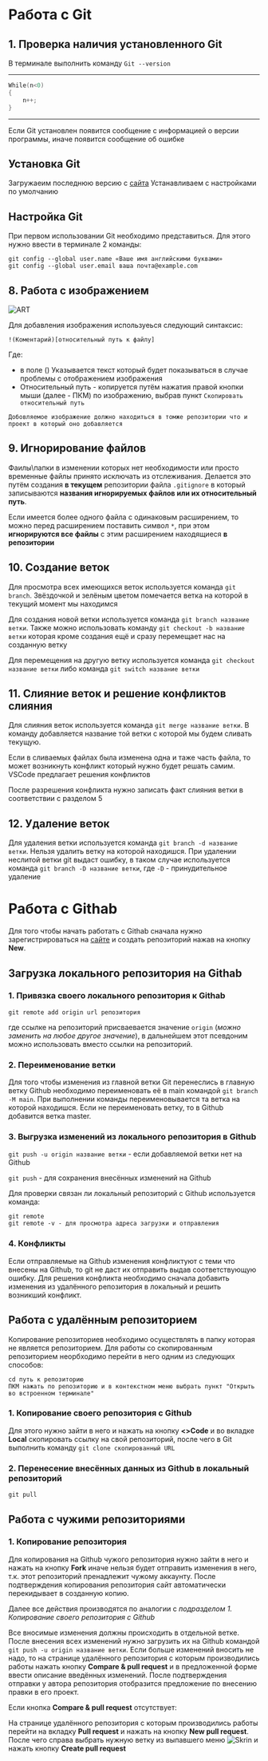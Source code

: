 # Работа с Git

## 1. Проверка наличия установленного Git
В терминале выполнить команду `Git --version`
_____________
```C++
While(n<0)
{
    n++;
}
```
____________
Если Git установлен появится сообщение с информацией о версии программы, иначе появится сообщение об ошибке
## Установка Git
Загружаеим последнюю версию с [сайта](https://git-scm.com/downloads)
Устанавливаем с настройками по умолчанию 
## Настройка Git
При первом использовании Git необходимо представиться. Для 
этого нужно ввести в терминале 2 команды:
```
git config --global user.name «Ваше имя английскими буквами» 
git config --global user.email ваша почта@example.com 
```
 

## 8. Работа с изображением
![ART](illustration.jpg)

Для добавления изображения используеься следующий синтаксис:
```
!(Коментарий)[относительный путь к файлу]
```
Где: 
- в поле () Указывается текст который будет показываться в случае проблемы с отображением изображения
- Относительный путь - копируется путём нажатия правой кнопки мыши (далее - ПКМ) по изображению, выбрав пункт `Скопировать относительный путь`
```
Добовляемое изображение должно находиться в томже репозитории что и проект в который оно добавляется
```
## 9. Игнорирование файлов
Фаилы\папки в изменении которых нет необходимости или просто временные файлы принято исключать из отслеживания. Делается это путём создания **в текущем** репозитории файла `.gitignore` в который записываются **названия игнорируемых файлов или их относительный путь**.

Если имеется более одного файла с одинаковым расширением, то можно перед расширением поставить символ `*`, при этом **игнорируются все файлы** с этим расширением находящиеся **в репозитории**
## 10. Создание веток
 Для просмотра всех имеющихся веток используется команда `git branch`. Звёздочкой и зелёным цветом помечается ветка на которой в текущий момент мы находимся

Для создания новой ветки используется команда `git branch название ветки`. Также можно использовать команду `git checkout -b название ветки` которая кроме создания ещё и сразу перемещает нас на созданную ветку

Для перемещения на другую ветку используется команда `git checkout название ветки` либо команда `git switch название ветки` 
## 11. Слияние веток и решение конфликтов слияния
Для слияния веток используется команда `git merge название ветки`. В команду добавляется название той ветки с которой мы будем сливать текущую.

Если в сливаемых файлах была изменена одна и таже часть файла, то может возникнуть конфликт который нужно будет решать самим. VSCode предлагает решения конфликтов

После разрешения конфликта нужно записать факт слияния ветки в соответствии с разделом 5
## 12. Удаление веток
Для удаления ветки используется команда `git branch -d название ветки`. Нельзя удалить ветку на которой находишся. При удалении неслитой ветки git выдаст ошибку, в таком случае используется команда `git branch -D название ветки`, где `-D` - принудительное удаление 
# Работа с Githab
Для того чтобы начать работать с Githab сначала нужно зарегистрироваться на [сайте](https://github.com/) и создать репозиторий нажав на кнопку **New**.
## Загрузка локального репозитория на Githab
### 1. Привязка своего локального репозитория к Githab
```
git remote add origin url репозитория
```
где ссылке на репозиторий присваевается значение `origin` (*можно заменить на любое другое значение*), в дальнейшем этот псевдоним можно использовать вместо ссылки на репозиторий.
### 2. Переименование ветки
Для того чтобы изменения из главной ветки Git перенеслись в главную ветку Github необходимо переименовать её в main командой `git branch -M main`. При выполнении команды переименовывается та ветка на которой находишся. Если не переименовать ветку, то в Github добавится ветка master.
### 3. Выгрузка изменений из локального репозитория в Github
`git push -u origin название ветки` - если добавляемой ветки нет на Github

`git push` - для сохранения внесённых изменений на Github

Для проверки связан ли локальный репозиторий с Github используется команда:
```
git remote
git remote -v - для просмотра адреса загрузки и отправления
```
### 4. Конфликты 
Если отправляемые на Github изменения конфликтуют с теми что внесены на Github, то git не даст их отправить выдав соответствующую ошибку. Для решения конфликта необходимо сначала добавить изменения из удалённого репозитория в локальный и решить возникший конфликт.
## Работа с удалённым репозиторием
Копирование репозиториев необходимо осуществлять в папку которая не является репозиторием. Для работы со скопированным репозиторием неорбходимо перейти в него одним из следующих способов:
```
cd путь к репозиторию
ПКМ нажать по репозиторию и в контекстном меню выбрать пункт "Открыть во встроенном терминале"
``` 
### 1. Копирование своего репозитория с Github
Для этого нужно зайти в него и нажать на кнопку  **<>Code** и во вкладке **Local** скопировать ссылку на свой репозиторий, после чего в Git выполнить команду `git clone скопированный URL`
### 2. Перенесение внесённых данных из Github в локальный репозиторий
`git pull`
## Работа с чужими репозиториями
### 1. Копирование репозитория
Для копирования на Github чужого репозитория нужно зайти в него и нажать на кнопку **Fork** иначе нельзя будет отправить изменения в него, т.к. этот репозиторий пренадлежит чужому аккаунту. После подтверждения копирования репозитория сайт автоматически перекидывает в созданную копию. 

Далее все действия производятся по аналогии с *подразделом 1. Копирование своего репозитория с Github*   

Все вносимые изменения должны происходить в отдельной ветке. После внесения всех изменений нужно загрузить их на Github командой `git push -u origin название ветки`. Если больше изменений вносить не надо, то на странице удалённого репозитория с которым производились работы нажать кнопку **Compare & pull request** и в предложенной форме ввести описание введённых изменений. После подтверждения отправки у автора репозитория отобразится предложение по внесению правки в его проект.

Если кнопка **Compare & pull request** отсутствует:

На странице удалённого репозитория с которым производились работы  перейти на вкладку **Pull request** и нажать на кнопку **New pull request**. После чего справа выбрать нужную ветку из выпавшего меню
![Skrin](msedge_lWmwQAt6iK.png) 
и нажать кнопку **Create pull request**